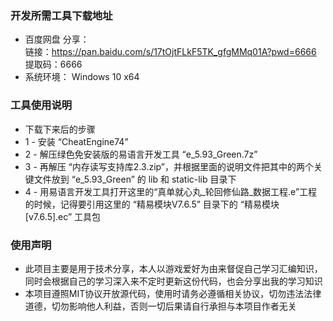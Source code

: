 ### 开发所需工具下载地址

* 百度网盘 分享：  
链接：https://pan.baidu.com/s/17tOjtFLkF5TK_gfgMMq01A?pwd=6666 
提取码：6666 
* 系统环境： Windows 10 x64

### 工具使用说明
* 下载下来后的步骤
* 1 - 安装 “CheatEngine74”
* 2 - 解压绿色免安装版的易语言开发工具 “e_5.93_Green.7z”
* 3 - 再解压 “内存读写支持库2.3.zip”，并根据里面的说明文件把其中的两个关键文件放到 “e_5.93_Green” 的 lib 和 static-lib 目录下
* 4 - 用易语言开发工具打开这里的“真单就心丸_轮回修仙路_数据工程.e”工程的时候，记得要引用这里的 “精易模块V7.6.5” 目录下的 “精易模块[v7.6.5].ec” 工具包


### 使用声明

* 此项目主要是用于技术分享，本人以游戏爱好为由来督促自己学习汇编知识，同时会根据自己的学习深入来不定时更新这份代码，也会分享出我的学习知识
* 本项目遵照MIT协议开放源代码，使用时请务必遵循相关协议，切勿违法法律道德，切勿影响他人利益，否则一切后果请自行承担与本项目作者无关